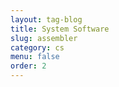 ```yaml
---
layout: tag-blog
title: System Software 
slug: assembler
category: cs
menu: false
order: 2 
---
```

